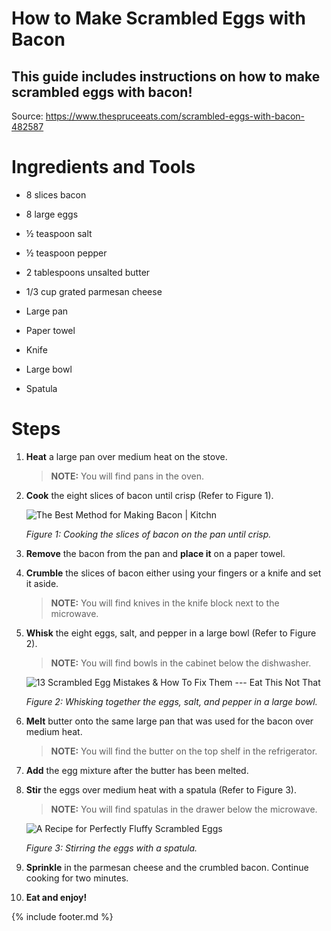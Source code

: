 # How to Make Scrambled Eggs with Bacon

## This guide includes instructions on how to make scrambled eggs with bacon!

Source: <https://www.thespruceeats.com/scrambled-eggs-with-bacon-482587>

# Ingredients and Tools

-   8 slices bacon

-   8 large eggs

-   ½ teaspoon salt

-   ½ teaspoon pepper

-   2 tablespoons unsalted butter

-   1/3 cup grated parmesan cheese

-   Large pan

-   Paper towel

-   Knife

-   Large bowl

-   Spatula

# Steps 

1.  **Heat** a large pan over medium heat on the stove.

    > **NOTE:** You will find pans in the oven.

2.  **Cook** the eight slices of bacon until crisp (Refer to Figure 1).

    ![The Best Method for Making Bacon \|
    Kitchn](images/media/image7.jpeg)

    *Figure 1: Cooking the slices of bacon on the pan until crisp.*

3.  **Remove** the bacon from the pan and **place it** on a paper towel.

4.  **Crumble** the slices of bacon either using your fingers or a knife and set it aside.

    > **NOTE:** You will find knives in the knife block next to the microwave.

5.  **Whisk** the eight eggs, salt, and pepper in a large bowl (Refer to Figure 2).

    > **NOTE:** You will find bowls in the cabinet below the dishwasher.

    ![13 Scrambled Egg Mistakes &amp; How To Fix Them --- Eat This Not
    That](images/media/image8.jpeg)

    *Figure 2: Whisking together the eggs, salt, and pepper in a large bowl.*

6.  **Melt** butter onto the same large pan that was used for the bacon over medium heat.

    > **NOTE:** You will find the butter on the top shelf in the refrigerator.

7.  **Add** the egg mixture after the butter has been melted.

8.  **Stir** the eggs over medium heat with a spatula (Refer to Figure 3).

    > **NOTE:** You will find spatulas in the drawer below the microwave.

    ![A Recipe for Perfectly Fluffy Scrambled
    Eggs](images/media/image9.jpeg)

    *Figure 3: Stirring the eggs with a spatula.*

9.  **Sprinkle** in the parmesan cheese and the crumbled bacon. Continue cooking for two minutes.

10. **Eat and enjoy!**

{% include footer.md %}